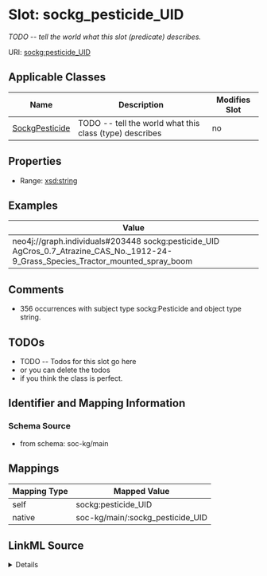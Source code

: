 

# Slot: sockg_pesticide_UID


_TODO -- tell the world what this slot (predicate) describes._





URI: [sockg:pesticide_UID](http://www.semanticweb.org/sockg/ontologies/2024/0/soil-carbon-ontology/pesticide_UID)



<!-- no inheritance hierarchy -->





## Applicable Classes

| Name | Description | Modifies Slot |
| --- | --- | --- |
| [SockgPesticide](../classes/SockgPesticide.md) | TODO -- tell the world what this class (type) describes |  no  |







## Properties

* Range: [xsd:string](http://www.w3.org/2001/XMLSchema#string)






## Examples

| Value |
| --- |
| neo4j://graph.individuals#203448 sockg:pesticide_UID AgCros_0.7_Atrazine_CAS_No._1912-24-9_Grass_Species_Tractor_mounted_spray_boom |

## Comments

* 356 occurrences with subject type sockg:Pesticide and object type string.

## TODOs

* TODO -- Todos for this slot go here
* or you can delete the todos
* if you think the class is perfect.

## Identifier and Mapping Information







### Schema Source


* from schema: soc-kg/main




## Mappings

| Mapping Type | Mapped Value |
| ---  | ---  |
| self | sockg:pesticide_UID |
| native | soc-kg/main/:sockg_pesticide_UID |




## LinkML Source

<details>
```yaml
name: sockg_pesticide_UID
description: TODO -- tell the world what this slot (predicate) describes.
todos:
- TODO -- Todos for this slot go here
- or you can delete the todos
- if you think the class is perfect.
comments:
- 356 occurrences with subject type sockg:Pesticide and object type string.
examples:
- value: neo4j://graph.individuals#203448 sockg:pesticide_UID AgCros_0.7_Atrazine_CAS_No._1912-24-9_Grass_Species_Tractor_mounted_spray_boom
from_schema: soc-kg/main
rank: 1000
slot_uri: sockg:pesticide_UID
alias: sockg_pesticide_UID
domain_of:
- sockg_Pesticide
range: string

```
</details>